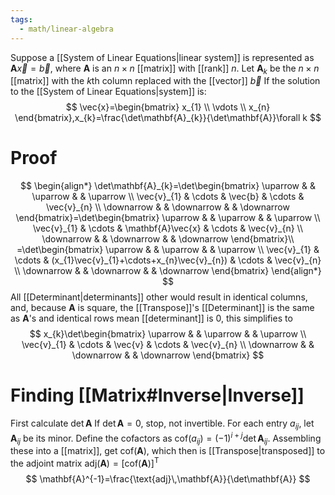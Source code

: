 ```yaml
---
tags:
  - math/linear-algebra
---
```

Suppose a [[System of Linear Equations|linear system]] is represented as $\mathbf{A}\vec{x}=\vec{b}$, where $\mathbf{A}$ is an $n\times n$ [[matrix]] with [[rank]] $n$. Let $\mathbf{A}_{k}$ be the $n\times n$ [[matrix]] with the $k\text{th}$ column replaced with the [[vector]] $\vec{b}$
If the solution to the [[System of Linear Equations|system]] is:
$$
\vec{x}=\begin{bmatrix}
x_{1} \\
\vdots \\
x_{n}
\end{bmatrix},x_{k}=\frac{\det\mathbf{A}_{k}}{\det\mathbf{A}}\forall k
$$
# Proof
$$
\begin{align*}
\det\mathbf{A}_{k}=\det\begin{bmatrix}
\uparrow &  & \uparrow &  & \uparrow \\
\vec{v}_{1} & \cdots & \vec{b} & \cdots & \vec{v}_{n} \\
\downarrow &  & \downarrow &  & \downarrow
\end{bmatrix}=\det\begin{bmatrix}
\uparrow &  & \uparrow &  & \uparrow \\
\vec{v}_{1} & \cdots & \mathbf{A}\vec{x} & \cdots & \vec{v}_{n} \\
\downarrow &  & \downarrow &  & \downarrow
\end{bmatrix}\\
=\det\begin{bmatrix}
\uparrow &  & \uparrow &  & \uparrow \\
\vec{v}_{1} & \cdots & (x_{1}\vec{v}_{1}+\cdots+x_{n}\vec{v}_{n}) & \cdots & \vec{v}_{n} \\
\downarrow &  & \downarrow &  & \downarrow
\end{bmatrix}
\end{align*}
$$
All [[Determinant|determinants]] other would result in identical columns, and, because $\mathbf{A}$ is square, the [[Transpose]]'s [[Determinant]] is the same as $\mathbf{A}$'s and identical rows mean [[determinant]] is 0, this simplifies to
$$
x_{k}\det\begin{bmatrix}
\uparrow &  & \uparrow &  & \uparrow \\
\vec{v}_{1} & \cdots & \vec{v} & \cdots & \vec{v}_{n} \\
\downarrow &  & \downarrow &  & \downarrow
\end{bmatrix}
$$
# Finding [[Matrix#Inverse|Inverse]]
First calculate $\det\mathbf{A}$ If $\det\mathbf{A}=0$, stop, not invertible. For each entry $a_{ij}$, let $\mathbf{A}_{ij}$ be its minor. Define the cofactors as $\text{cof}(a_{ij})=(-1)^{i+j}\det\mathbf{A}_{ij}$. 
Assembling these into a [[matrix]], get $\text{cof}(\mathbf{A})$, which then is [[Transpose|transposed]] to the adjoint matrix $\text{adj}(\mathbf{A})=[\text{cof}(\mathbf{A})]^{\text{T}}$
$$
\mathbf{A}^{-1}=\frac{\text{adj}\,\mathbf{A}}{\det\mathbf{A}}
$$